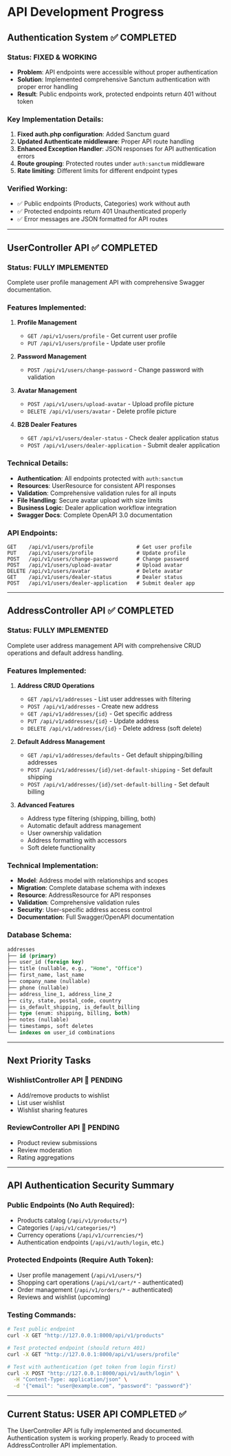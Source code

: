 # API Development Progress

## Authentication System ✅ COMPLETED

### Status: FIXED & WORKING
- **Problem**: API endpoints were accessible without proper authentication
- **Solution**: Implemented comprehensive Sanctum authentication with proper error handling
- **Result**: Public endpoints work, protected endpoints return 401 without token

### Key Implementation Details:
1. **Fixed auth.php configuration**: Added Sanctum guard
2. **Updated Authenticate middleware**: Proper API route handling
3. **Enhanced Exception Handler**: JSON responses for API authentication errors
4. **Route grouping**: Protected routes under `auth:sanctum` middleware
5. **Rate limiting**: Different limits for different endpoint types

### Verified Working:
- ✅ Public endpoints (Products, Categories) work without auth
- ✅ Protected endpoints return 401 Unauthenticated properly
- ✅ Error messages are JSON formatted for API routes

---

## UserController API ✅ COMPLETED

### Status: FULLY IMPLEMENTED
Complete user profile management API with comprehensive Swagger documentation.

### Features Implemented:
1. **Profile Management**
   - `GET /api/v1/users/profile` - Get current user profile
   - `PUT /api/v1/users/profile` - Update user profile

2. **Password Management**
   - `POST /api/v1/users/change-password` - Change password with validation

3. **Avatar Management**
   - `POST /api/v1/users/upload-avatar` - Upload profile picture
   - `DELETE /api/v1/users/avatar` - Delete profile picture

4. **B2B Dealer Features**
   - `GET /api/v1/users/dealer-status` - Check dealer application status
   - `POST /api/v1/users/dealer-application` - Submit dealer application

### Technical Details:
- **Authentication**: All endpoints protected with `auth:sanctum`
- **Resources**: UserResource for consistent API responses
- **Validation**: Comprehensive validation rules for all inputs
- **File Handling**: Secure avatar upload with size limits
- **Business Logic**: Dealer application workflow integration
- **Swagger Docs**: Complete OpenAPI 3.0 documentation

### API Endpoints:
```
GET    /api/v1/users/profile              # Get user profile
PUT    /api/v1/users/profile              # Update profile
POST   /api/v1/users/change-password      # Change password
POST   /api/v1/users/upload-avatar        # Upload avatar
DELETE /api/v1/users/avatar               # Delete avatar
GET    /api/v1/users/dealer-status        # Dealer status
POST   /api/v1/users/dealer-application   # Submit dealer app
```

---

## AddressController API ✅ COMPLETED

### Status: FULLY IMPLEMENTED
Complete user address management API with comprehensive CRUD operations and default address handling.

### Features Implemented:
1. **Address CRUD Operations**
   - `GET /api/v1/addresses` - List user addresses with filtering
   - `POST /api/v1/addresses` - Create new address
   - `GET /api/v1/addresses/{id}` - Get specific address
   - `PUT /api/v1/addresses/{id}` - Update address
   - `DELETE /api/v1/addresses/{id}` - Delete address (soft delete)

2. **Default Address Management**
   - `GET /api/v1/addresses/defaults` - Get default shipping/billing addresses
   - `POST /api/v1/addresses/{id}/set-default-shipping` - Set default shipping
   - `POST /api/v1/addresses/{id}/set-default-billing` - Set default billing

3. **Advanced Features**
   - Address type filtering (shipping, billing, both)
   - Automatic default address management
   - User ownership validation
   - Address formatting with accessors
   - Soft delete functionality

### Technical Implementation:
- **Model**: Address model with relationships and scopes
- **Migration**: Complete database schema with indexes
- **Resource**: AddressResource for API responses
- **Validation**: Comprehensive validation rules
- **Security**: User-specific address access control
- **Documentation**: Full Swagger/OpenAPI documentation

### Database Schema:
```sql
addresses
├── id (primary)
├── user_id (foreign key)
├── title (nullable, e.g., "Home", "Office")
├── first_name, last_name
├── company_name (nullable)
├── phone (nullable)
├── address_line_1, address_line_2
├── city, state, postal_code, country
├── is_default_shipping, is_default_billing
├── type (enum: shipping, billing, both)
├── notes (nullable)
├── timestamps, soft deletes
└── indexes on user_id combinations
```

---

## Next Priority Tasks

### WishlistController API 🔄 PENDING
- Add/remove products to wishlist
- List user wishlist
- Wishlist sharing features

### ReviewController API 🔄 PENDING
- Product review submissions
- Review moderation
- Rating aggregations

---

## API Authentication Security Summary

### Public Endpoints (No Auth Required):
- Products catalog (`/api/v1/products/*`)
- Categories (`/api/v1/categories/*`)
- Currency operations (`/api/v1/currencies/*`)
- Authentication endpoints (`/api/v1/auth/login`, etc.)

### Protected Endpoints (Require Auth Token):
- User profile management (`/api/v1/users/*`)
- Shopping cart operations (`/api/v1/cart/*` - authenticated)
- Order management (`/api/v1/orders/*` - authenticated)
- Reviews and wishlist (upcoming)

### Testing Commands:
```bash
# Test public endpoint
curl -X GET "http://127.0.0.1:8000/api/v1/products"

# Test protected endpoint (should return 401)
curl -X GET "http://127.0.0.1:8000/api/v1/users/profile"

# Test with authentication (get token from login first)
curl -X POST "http://127.0.0.1:8000/api/v1/auth/login" \
  -H "Content-Type: application/json" \
  -d '{"email": "user@example.com", "password": "password"}'
```

---

## Current Status: USER API COMPLETED ✅

The UserController API is fully implemented and documented. Authentication system is working properly. Ready to proceed with AddressController API implementation.
